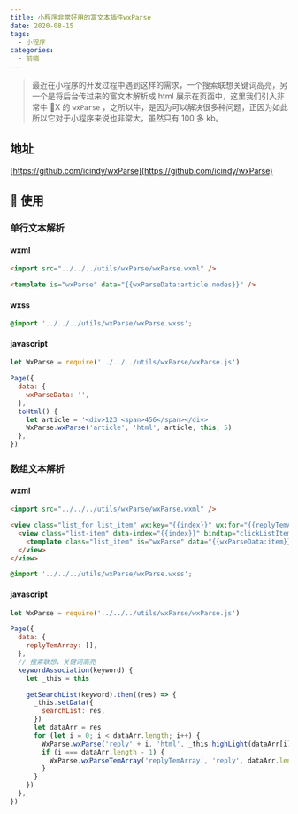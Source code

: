 ```yaml
---
title: 小程序非常好用的富文本插件wxParse
date: 2020-08-15
tags:
  - 小程序
categories:
  - 前端
---
```


> 最近在小程序的开发过程中遇到这样的需求，一个搜索联想关键词高亮，另一个是将后台传过来的富文本解析成 html 展示在页面中，这里我们引入非常牛 X 的 `wxParse` ，之所以牛，是因为可以解决很多种问题，正因为如此所以它对于小程序来说也非常大，虽然只有 100 多 kb。

<!-- more -->

## 地址

[https://github.com/icindy/wxParse](https://github.com/icindy/wxParse)

##  使用

### 单行文本解析

#### wxml

```html
<import src="../../../utils/wxParse/wxParse.wxml" />

<template is="wxParse" data="{{wxParseData:article.nodes}}" />
```

#### wxss

```css
@import '../../../utils/wxParse/wxParse.wxss';
```

#### javascript

```javascript
let WxParse = require('../../../utils/wxParse/wxParse.js')

Page({
  data: {
    wxParseData: '',
  },
  toHtml() {
    let article = '<div>123 <span>456</span></div>'
    WxParse.wxParse('article', 'html', article, this, 5)
  },
})
```

### 数组文本解析

#### wxml

```html
<import src="../../../utils/wxParse/wxParse.wxml" />

<view class="list_for list_item" wx:key="{{index}}" wx:for="{{replyTemArray}}">
  <view class="list-item" data-index="{{index}}" bindtap="clickListItem">
    <template class="list_item" is="wxParse" data="{{wxParseData:item}}" />
  </view>
</view>
```

```css
@import '../../../utils/wxParse/wxParse.wxss';
```

#### javascript

```javascript
let WxParse = require('../../../utils/wxParse/wxParse.js')

Page({
  data: {
    replyTemArray: [],
  },
  // 搜索联想，关键词高亮
  keywordAssociation(keyword) {
    let _this = this

    getSearchList(keyword).then((res) => {
      _this.setData({
        searchList: res,
      })
      let dataArr = res
      for (let i = 0; i < dataArr.length; i++) {
        WxParse.wxParse('reply' + i, 'html', _this.highLight(dataArr[i].name, keyword), _this)
        if (i === dataArr.length - 1) {
          WxParse.wxParseTemArray('replyTemArray', 'reply', dataArr.length, _this)
        }
      }
    })
  },
})
```


